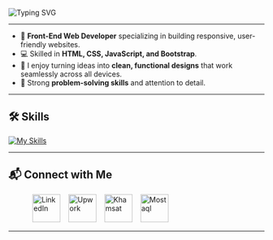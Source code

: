 
![Typing SVG](https://readme-typing-svg.demolab.com?font=Fira+Code&weight=500&size=30&pause=1000&color=0A66C2&center=true&vCenter=true&width=535&lines=Hello!+This+is+Yousef.;React+Front-End+Developer.)

---

- 🎨 **Front-End Web Developer** specializing in building responsive, user-friendly websites.  
- 💻 Skilled in **HTML, CSS, JavaScript, and Bootstrap**.  
- 🔧 I enjoy turning ideas into **clean, functional designs** that work seamlessly across all devices.  
- 🧩 Strong **problem-solving skills** and attention to detail.  

---
## 🛠️ Skills  


[![My Skills](https://skillicons.dev/icons?i=,js,react,html,css,bootstrap,github,git,figma,ps,notion)](https://skillicons.dev)


---

## 📬 Connect with Me  

&nbsp;&nbsp;&nbsp;&nbsp;&nbsp;&nbsp;&nbsp;&nbsp;&nbsp;&nbsp;&nbsp;&nbsp;[<img src="https://cdn.jsdelivr.net/gh/devicons/devicon/icons/linkedin/linkedin-original.svg" alt="LinkedIn" width="55" height="55">](https://www.linkedin.com/in/yousef-sayed-ahmed-7b620431a/) 
&nbsp;&nbsp;
[<img src="https://static.cdnlogo.com/logos/u/14/upwork.svg" alt="Upwork" width="55" height="55">](https://www.upwork.com/freelancers/~013d76ad39640a6167?mp_source=share) 
&nbsp;&nbsp; 
[<img src="https://static.cdnlogo.com/logos/k/34/khamsat.svg" alt="Khamsat" width="55" height="55">](https://khamsat.com/user/yousefy5) 
&nbsp;&nbsp;
[<img src="https://cdn.brandfetch.io/id68GGrF4m/w/250/h/250/theme/dark/icon.jpeg?c=1bxid64Mup7aczewSAYMX&t=1748096053980" alt="Mostaql" width="55" height="55">](https://mostaql.com/onboarding/reviewing)

---

